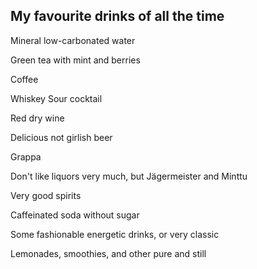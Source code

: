 ## My favourite drinks of all the time
Mineral low-carbonated water

Green tea with mint and berries

Coffee

Whiskey Sour cocktail

Red dry wine

Delicious not girlish beer

Grappa

Don't like liquors very much, but Jägermeister and Minttu

Very good spirits

Caffeinated soda without sugar

Some fashionable energetic drinks, or very classic

Lemonades, smoothies, and other pure and still


